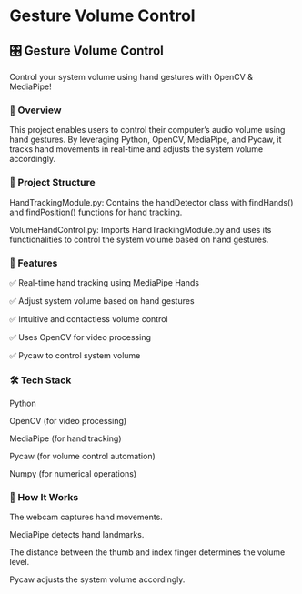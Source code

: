 # Gesture Volume Control

## 🎛 Gesture Volume Control

Control your system volume using hand gestures with OpenCV & MediaPipe!

### 📌 Overview

This project enables users to control their computer’s audio volume using hand gestures. By leveraging Python, OpenCV, MediaPipe, and Pycaw, it tracks hand movements in real-time and adjusts the system volume accordingly.


### 📌 Project Structure

HandTrackingModule.py: Contains the handDetector class with findHands() and findPosition() functions for hand tracking.

VolumeHandControl.py: Imports HandTrackingModule.py and uses its functionalities to control the system volume based on hand gestures.


### 🔧 Features

✅ Real-time hand tracking using MediaPipe Hands

✅ Adjust system volume based on hand gestures

✅ Intuitive and contactless volume control

✅ Uses OpenCV for video processing

✅ Pycaw to control system volume


### 🛠 Tech Stack

Python

OpenCV (for video processing)

MediaPipe (for hand tracking)

Pycaw (for volume control automation)

Numpy (for numerical operations)


### 🚀 How It Works

The webcam captures hand movements.

MediaPipe detects hand landmarks.

The distance between the thumb and index finger determines the volume level.

Pycaw adjusts the system volume accordingly.

